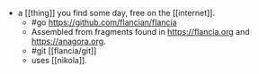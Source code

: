 - a [[thing]] you find some day, free on the [[internet]].
  - #go https://github.com/flancian/flancia
  - Assembled from fragments found in https://flancia.org and https://anagora.org.
  - #git [[flancia/git]]
  - uses [[nikola]].
